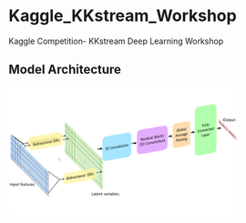 # Kaggle_KKstream_Workshop
Kaggle Competition- KKstream Deep Learning Workshop

## Model Architecture
<img width="80%" src="https://github.com/Min-Sheng/Kaggle_KKstream_Workshop/raw/master/kkstream_model.png"/>
